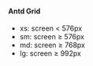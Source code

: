 #### Antd Grid

- xs: screen < 576px
- sm: screen ≥ 576px
- md: screen ≥ 768px
- lg: screen ≥ 992px

